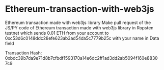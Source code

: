 # Ethereum-transaction-with-web3js
Ethereum transaction made with web3js library
Make pull request of the JS/PY code of Ethereum transaction made with web3js library in Ropsten testnet which sends 0.01 ETH from your account to 0xc53d6c0148ddc28efe623ab3ad54da5c7779b25c with your name in Data field

Transaction Hash: 0xbdc39b7da9e71d8b7cfbdf1593170a14e6dc2ff1ad3dd2ab5094f160e88307c9
